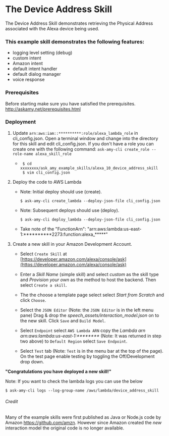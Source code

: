 # The Device Address Skill
The Device Address Skill demonstrates retrieving the Physical Address associated with 
the Alexa device being used.
### This example skill demonstrates the following features:
* logging level setting (debug)
* custom intent
* Amazon intent
* default intent handler
* default dialog manager
* voice response


### Prerequisites
Before starting make sure you have satisfied the prerequisites.
http://askamy.net/prerequisites.html

### Deployment

1. Update ``arn:aws:iam::**********:role/alexa_lambda_role`` in cli_config.json.
   Open a terminal window and change into the directory for this skill and edit cli_config.json.
   If you don't have a role you can create one with the following command: `ask-amy-cli create_role --role-name alexa_skill_role`
    *  ~~~
        $ cd xxxxxxxx/ask_amy_example_skills/alexa_10_device_address_skill
        $ vim cli_config.json
        ~~~
2. Deploy the code to AWS Lambda
    * Note: Initial deploy should use (create).
        ~~~
        $ ask-amy-cli create_lambda --deploy-json-file cli_config.json
      ~~~
    * Note: Subsequent deploys should use (deploy).
        ~~~
        $ ask-amy-cli deploy_lambda --deploy-json-file cli_config.json
        ~~~
    * Take note of the "FunctionArn": "arn:aws:lambda:us-east-1:**********2273:function:alexa_*****"

3. Create a new skill in your Amazon Development Account.
    * Select `Create Skill` at [https://developer.amazon.com/alexa/console/ask](https://developer.amazon.com/alexa/console/ask)

    * Enter a _Skill Name_ (simple skill) and select _custom_ as the skill type  and _Provision your own_ as the method to host the backend. 
    Then select `Create a skill`.

    * The the choose a template page select select _Start from Scratch_ and click `Choose`.

    * Select the `JSON Editor` (Note: the `JSON Editor` is in the left menu pane) Drag & drop the _speech_assets/interaction_model.json_ on to the new skill.
    Click `Save` and `Build Model`.

    * Select `Endpoint` select `AWS Lambda ARN` copy the _Lambda arn_  _arn:aws:lambda:us-east-1:********_
    (Note: It was returned in step two above) to `Default Region` select `Save Endpoint`.

    * Select `Test` tab (Note: `Test` is in the menu bar at the top of the page). On the test page enable testing by toggling the Off/Development drop down.

**"Congratulations you have deployed a new skill!"**

Note: If you want to check the lambda logs you can use the below
~~~
$ ask-amy-cli logs --log-group-name /aws/lambda/device_address_skill
~~~

###### Credit
Many of the example skills were first published as Java or Node.js code
by Amazon https://github.com/amzn. However since Amazon created the _new_
interaction model the original code is no longer available.